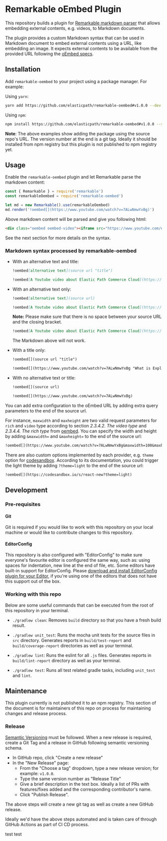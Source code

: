 # Remarkable oEmbed Plugin

This repository builds a plugin for [Remarkable markdown parser](https://github.com/jonschlinkert/remarkable) that allows embedding external contents, e.g. videos, to Markdown documents.

The plugin provides a custom Markdown syntax that can be used in Markdown document to embed external contents using a URL, like embedding an image. It expects external contents to be available from the provided URL following the [oEmbed specs](https://oembed.com/).


## Installation

Add `remarkable-oembed` to your project using a package manager. For example:

Using `yarn`:

```sh
yarn add https://github.com/elasticpath/remarkable-oembed#v1.0.0 --dev
```

Using `npm`:

```sh
npm install https://github.com/elasticpath/remarkable-oembed#v1.0.0 --save-dev
```

**Note**: The above examples show adding the package using the source repo's URL. The version number at the end is a git tag. Ideally it should be installed from npm registry but this plugin is not published to npm registry yet.

## Usage

Enable the `remarkable-oembed` plugin and let Remarkable parse the markdown content:

``` js
const { Remarkable } = require('remarkable')
const remarkableOembed = require('remarkable-oembed')

let md = new Remarkable().use(remarkableOembed)
md.render('!oembed[](https://www.youtube.com/watch?v=7ALwNmwYxBg)')
```

Above markdown content will be parsed and give you following html:

```html
<div class="oembed oembed-video"><iframe src="https://www.youtube.com/embed/7ALwNmwYxBg?feature=oembed" allow="accelerometer; autoplay; clipboard-write; encrypted-media; gyroscope; picture-in-picture" allowfullscreen="" width="200" height="113" frameborder="0"></iframe></div>
```

See the next section for more details on the syntax.

### Markdown syntax processed by remarkable-oembed

- With an alternative text and title:

    ```md
    !oembed[alternative text](source url "title")

    !oembed[A Youtube video about Elastic Path Commerce Cloud](https://www.youtube.com/watch?v=7ALwNmwYxBg "What is Elastic Path Commerce Cloud")
    ```

- With an alternative text only:

    ```md
    !oembed[alternative text](source url)

    !oembed[A Youtube video about Elastic Path Commerce Cloud](https://www.youtube.com/watch?v=7ALwNmwYxBg)
    ```
    **Note:** Please make sure that there is no space between your source URL and the closing bracket.

    ```md
    !oembed[A Youtube video about Elastic Path Commerce Cloud](https://www.youtube.com/watch?v=7ALwNmwYxBg     )
    ```

    The Markdown above will not work.

- With a title only:

    ```md
    !oembed[](source url "title")

    !oembed[](https://www.youtube.com/watch?v=7ALwNmwYxBg "What is Explains Elastic Path Commerce Cloud")
    ```

- With no alternative text or title:

    ```md
    !oembed[](source url)

    !oembed[](https://www.youtube.com/watch?v=7ALwNmwYxBg)
    ```

You can add extra configuration to the oEmbed URL by adding extra query parameters to the end of the source url.

For instance, `maxwidth` and `maxheight` are two valid request parameters for `rich` and `video` type according to section *2.3.4.2. The video type* and *2.3.4.4. The rich type* from [oembed](https://oembed.com/). You can specify the width and height by adding `&maxwidth=` and `&maxheight=` to the end of the source url:

```md
!oembed[](https://www.youtube.com/watch?v=7ALwNmwYxBg&maxwidth=100&maxheight=500)
```

There are also custom options implemented by each provider, e.g. `theme` option for [codesandbox](https://codesandbox.io/docs/embedding). According to its documentation, you could trigger the light theme by adding `?theme=light` to the end of the source url:

```md
!oembed[](https://codesandbox.io/s/react-new?theme=light)
```


## Development

### Pre-requisites

#### Git

Git is required if you would like to work with this repository on your local machine or would like to contribute changes to this repository.

#### EditorConfig

This repository is also configured with "EditorConfig" to make sure everyone's favourite editor is configured the same way, such as: using spaces for indentation, new line at the end of file, etc. Some editors have built-in support for EditorConfig. Please [download and install EditorConfig plugin for your Editor](https://editorconfig.org/#download), if you're using one of the editors that does not have this support out of the box.

### Working with this repo

Below are some useful commands that can be executed from the root of this repository in your terminal.

- `./gradlew clean`: Removes `build` directory so that you have a fresh build result.

- `./gradlew unit_test`: Runs the mocha unit tests for the source files in `src` directory. Generates reports in `build/test-report` and `build/coverage-report` directories as well as your terminal.

-  `./gradlew lint`: Runs the eslint for all `.js` files. Generates reports in `build/lint-report` directory as well as your terminal.

- `./gradlew test`: Runs all test related gradle tasks, including `unit_test` and `lint`.


## Maintenance

This plugin currently is not published it to an npm registry. This section of the document is for maintainers of this repo on process for maintaining changes and release process.

### Release

[Semantic Versioning](https://semver.org/) must be followed. When a new release is required, create a Git Tag and a release in GitHub following semantic versioning schema.

- In GitHub repo, click "Create a new release"
- In the "New Release" page:
    - From the "Choose a tag" dropdown, type a new release version; for example: `v1.0.0`.
    - Type the same version number as "Release Title"
    - Give a brief description in the text box. Ideally a list of PRs with features/fixes added and the corresponding contributor's name.
    - Click "Publish Release".

The above steps will create a new git tag as well as create a new GitHub release.

Ideally we'd have the above steps automated and is taken care of through GitHub Actions as part of CI CD process.

test
test

